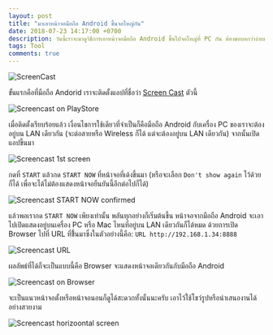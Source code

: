 ```yaml
---
layout: post
title: "มาเอาหน้าจอมือถือ Android ขึ้นจอใหญ่กัน"
date: 2018-07-23 14:17:00 +0700
description: วันนี้เราจะมาดูวิธีการเอาหน้าจอมือถือ Android ขึ้นไปจอใหญ่ที่ PC กัน ต้องขอบอกว่าง่ายมากๆ ซะด้วย ‣ พร้อมแล้วมาดูกันเลย
tags: Tool
comments: true
---
```

![ScreenCast](https://res.cloudinary.com/sdees-reallife/image/upload/c_scale,w_200/v1532330516/imgingest-7995872468005967312.png)

ขั้นแรกคือที่มือถือ Andorid เราจะติดตั้งแอปที่ชื่อว่า [Screen Cast](https://play.google.com/store/apps/details?id=com.screencast) ตัวนี้

![Screencast on PlayStore](https://res.cloudinary.com/sdees-reallife/image/upload/c_scale,w_280/v1532330923/Screenshot_20180723-142634.png)

เมื่อติดตั้งเรียบร้อยแล้ว เงื่อนไขการใช้เดียวที่จำเป็นก็คือมือถือ Android กับเครื่อง PC ของเราจะต้องอยู่บน LAN เดียวกัน (จะต่อสายหรือ Wireless ก็ได้ แต่จะต้องอยู่บน LAN เดียวกัน) จากนั้นเปิดแอปขึ้นมา

![Screencast 1st screen](https://res.cloudinary.com/sdees-reallife/image/upload/c_scale,w_280/v1532330938/Screenshot_20180723-115743.png)

กดที่ `START` แล้วกด `START NOW` ที่หน้าจอที่เด้งขึ้นมา (หรือจะเลือก `Don't show again` ไว้ด้วยก็ได้ เพื่อจะได้ไม่ต้องแสดงหน้าจอยืนยันนี้อีกต่อไปก็ได้)

![Screencast START NOW confirmed](https://res.cloudinary.com/sdees-reallife/image/upload/c_scale,w_280/v1532330936/Screenshot_20180723-115748.png)

แล้วพอเรากด `START NOW` เพียงเท่านั้น พลันทุกอย่างก็เริ่มต้นขึ้น หน้าจอจากมือถือ Android จะเอาไปเปิดแสดงอยู่บนเครื่อง PC หรือ Mac ไหนที่อยู่บน LAN เดียวกันก็ได้หมด ด้วยการเปิด Browser ไปที่ URL ที่ขึ้้นมาซึ่งในตัวอย่างนี้คือ: `URL http://192.168.1.34:8888`

![Screencast URL](http://res.cloudinary.com/sdees-reallife/image/upload/c_scale,w_280/v1532331848/Screenshot_20180723-144043.png)

ผลลัพธ์ที่ได้ก็จะเป็นแบบนี้คือ Browser จะแสดงหน้าจอเดียวกันกับมือถือ Android

![Screencast on Browser](https://res.cloudinary.com/sdees-reallife/image/upload/c_scale,w_600/v1532330954/Screenshot_from_2018-07-23_11-59-08.png)

จะเป็นแนวหน้าจอตั้งหรือหน้าจอนอนก็ดูได้สะดวกทั้งนั้นนะครับ เอาไว้ใช้โชว์รูปหรือนำเสนองานได้อย่างสวยงาม

![Screencast horizoontal screen](https://res.cloudinary.com/sdees-reallife/image/upload/c_scale,w_600/v1532330957/Screenshot_from_2018-07-23_12-00-28.png)
